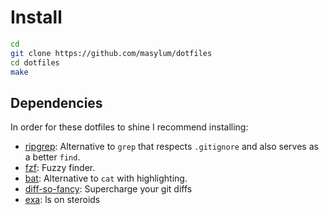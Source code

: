 # Install

``` bash
cd
git clone https://github.com/masylum/dotfiles
cd dotfiles
make
```

## Dependencies

In order for these dotfiles to shine I recommend installing:

  - [ripgrep](https://github.com/BurntSushi/ripgrep): Alternative to `grep` that respects `.gitignore` and also serves as a better `find`.
  - [fzf](https://github.com/junegunn/fzf): Fuzzy finder.
  - [bat](https://github.com/sharkdp/bat): Alternative to `cat` with highlighting.
  - [diff-so-fancy](https://github.com/so-fancy/diff-so-fancy): Supercharge your git diffs
  - [exa](https://github.com/ogham/exa): ls on steroids
